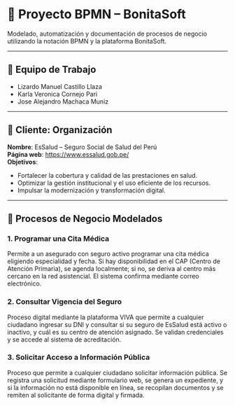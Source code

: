 # 📘 Proyecto BPMN – BonitaSoft

Modelado, automatización y documentación de procesos de negocio utilizando la notación BPMN y la plataforma BonitaSoft.

---

## 👥 Equipo de Trabajo

- Lizardo Manuel Castillo Llaza
- Karla Veronica Cornejo Pari
- Jose Alejandro Machaca Muniz

---

## 🏥 Cliente: Organización

**Nombre**: EsSalud – Seguro Social de Salud del Perú  
**Página web**: https://www.essalud.gob.pe/  
**Objetivos**:
- Fortalecer la cobertura y calidad de las prestaciones en salud.
- Optimizar la gestión institucional y el uso eficiente de los recursos.
- Impulsar la modernización y transformación digital.

---

## 🔄 Procesos de Negocio Modelados

### 1. **Programar una Cita Médica**
Permite a un asegurado con seguro activo programar una cita médica eligiendo especialidad y fecha. Si hay disponibilidad en el CAP (Centro de Atención Primaria), se agenda localmente; si no, se deriva al centro más cercano en la red asistencial. El sistema confirma mediante correo electrónico.

### 2. **Consultar Vigencia del Seguro**
Proceso digital mediante la plataforma VIVA que permite a cualquier ciudadano ingresar su DNI y consultar si su seguro de EsSalud está activo o inactivo, y cuál es su centro de atención asignado. Se validan credenciales y se accede al sistema de acreditación.

### 3. **Solicitar Acceso a Información Pública**
Proceso que permite a cualquier ciudadano solicitar información pública. Se registra una solicitud mediante formulario web, se genera un expediente, y si la información no está disponible en línea, se recopilan documentos y se remiten al solicitante de forma digital y firmada.

